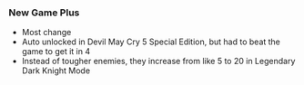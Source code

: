 ### New Game Plus
- Most change 
- Auto unlocked in Devil May Cry 5 Special Edition, but had to beat the game to get it in 4
- Instead of tougher enemies, they increase from like 5 to 20 in Legendary Dark Knight Mode